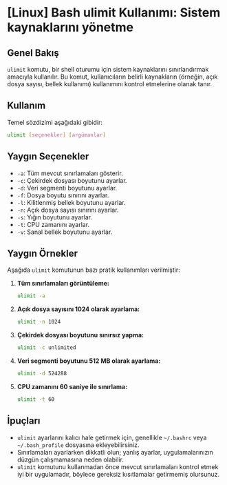 # [Linux] Bash ulimit Kullanımı: Sistem kaynaklarını yönetme

## Genel Bakış
`ulimit` komutu, bir shell oturumu için sistem kaynaklarını sınırlandırmak amacıyla kullanılır. Bu komut, kullanıcıların belirli kaynakların (örneğin, açık dosya sayısı, bellek kullanımı) kullanımını kontrol etmelerine olanak tanır.

## Kullanım
Temel sözdizimi aşağıdaki gibidir:

```bash
ulimit [seçenekler] [argümanlar]
```

## Yaygın Seçenekler
- `-a`: Tüm mevcut sınırlamaları gösterir.
- `-c`: Çekirdek dosyası boyutunu ayarlar.
- `-d`: Veri segmenti boyutunu ayarlar.
- `-f`: Dosya boyutu sınırını ayarlar.
- `-l`: Kilitlenmiş bellek boyutunu ayarlar.
- `-n`: Açık dosya sayısı sınırını ayarlar.
- `-s`: Yığın boyutunu ayarlar.
- `-t`: CPU zamanını ayarlar.
- `-v`: Sanal bellek boyutunu ayarlar.

## Yaygın Örnekler
Aşağıda `ulimit` komutunun bazı pratik kullanımları verilmiştir:

1. **Tüm sınırlamaları görüntüleme:**
   ```bash
   ulimit -a
   ```

2. **Açık dosya sayısını 1024 olarak ayarlama:**
   ```bash
   ulimit -n 1024
   ```

3. **Çekirdek dosyası boyutunu sınırsız yapma:**
   ```bash
   ulimit -c unlimited
   ```

4. **Veri segmenti boyutunu 512 MB olarak ayarlama:**
   ```bash
   ulimit -d 524288
   ```

5. **CPU zamanını 60 saniye ile sınırlama:**
   ```bash
   ulimit -t 60
   ```

## İpuçları
- `ulimit` ayarlarını kalıcı hale getirmek için, genellikle `~/.bashrc` veya `~/.bash_profile` dosyasına ekleyebilirsiniz.
- Sınırlamaları ayarlarken dikkatli olun; yanlış ayarlar, uygulamalarınızın düzgün çalışmamasına neden olabilir.
- `ulimit` komutunu kullanmadan önce mevcut sınırlamaları kontrol etmek iyi bir uygulamadır, böylece gereksiz kısıtlamalar getirmemiş olursunuz.